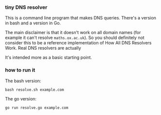 ### tiny DNS resolver

This is a command line program that makes DNS queries. There's a version in bash and a version in Go.

The main disclaimer is that it doesn't work on all domain names (for example it
can't resolve `maths.ox.ac.uk`). So you should definitely not consider this to
be a reference implementation of How All DNS Resolvers Work. Real DNS resolvers
are actually 

It's intended more as a basic starting point.

### how to run it


The bash version:

```
bash resolve.sh example.com
```

The go version:

```
go run resolve.go example.com
```
